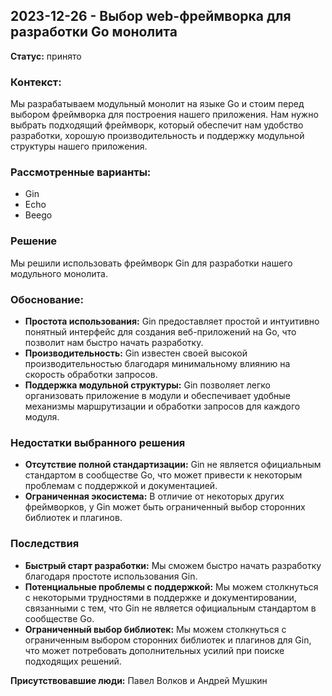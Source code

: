 ## 2023-12-26 - Выбор web-фреймворка для разработки Go монолита

**Статус:** принято

### Контекст:
Мы разрабатываем модульный монолит на языке Go и стоим перед выбором фреймворка для построения нашего приложения. Нам нужно выбрать подходящий фреймворк, который обеспечит нам удобство разработки, хорошую производительность и поддержку модульной структуры нашего приложения.

### Рассмотренные варианты:
- Gin
- Echo
- Beego

### Решение
Мы решили использовать фреймворк Gin для разработки нашего модульного монолита.

### Обоснование:
- **Простота использования:** Gin предоставляет простой и интуитивно понятный интерфейс для создания веб-приложений на Go, что позволит нам быстро начать разработку.
- **Производительность:** Gin известен своей высокой производительностью благодаря минимальному влиянию на скорость обработки запросов.
- **Поддержка модульной структуры:** Gin позволяет легко организовать приложение в модули и обеспечивает удобные механизмы маршрутизации и обработки запросов для каждого модуля.

### Недостатки выбранного решения
- **Отсутствие полной стандартизации:** Gin не является официальным стандартом в сообществе Go, что может привести к некоторым проблемам с поддержкой и документацией.
- **Ограниченная экосистема:** В отличие от некоторых других фреймворков, у Gin может быть ограниченный выбор сторонних библиотек и плагинов.

### Последствия
- **Быстрый старт разработки:** Мы сможем быстро начать разработку благодаря простоте использования Gin.
- **Потенциальные проблемы с поддержкой:** Мы можем столкнуться с некоторыми трудностями в поддержке и документировании, связанными с тем, что Gin не является официальным стандартом в сообществе Go.
- **Ограниченный выбор библиотек:** Мы можем столкнуться с ограниченным выбором сторонних библиотек и плагинов для Gin, что может потребовать дополнительных усилий при поиске подходящих решений.

**Присутствовавшие люди:**
Павел Волков и Андрей Мушкин